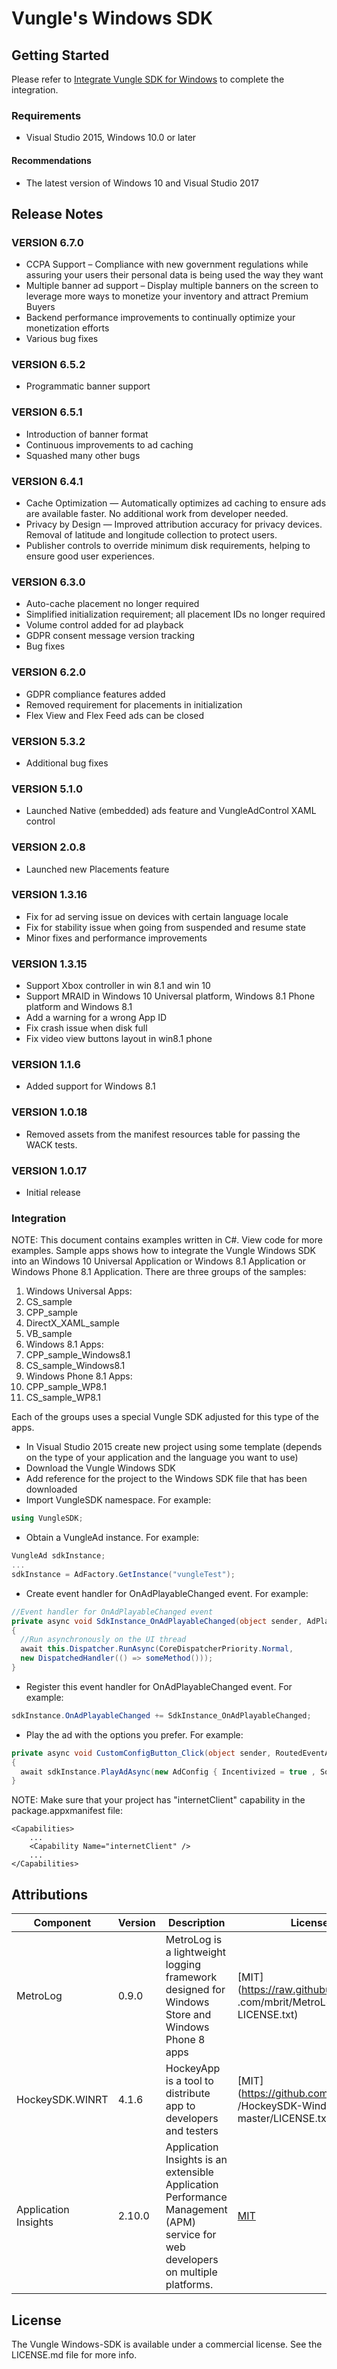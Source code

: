 # Vungle's Windows SDK

## Getting Started 
Please refer to [Integrate Vungle SDK for Windows](https://support.vungle.com/hc/en-us/articles/360003059331) to complete the integration.

### Requirements
* Visual Studio 2015, Windows 10.0 or later
#### Recommendations
* The latest version of Windows 10 and Visual Studio 2017

## Release Notes

### VERSION 6.7.0
* CCPA Support – Compliance with new government regulations while assuring your users their personal data is being used the way they want
* Multiple banner ad support – Display multiple banners on the screen to leverage more ways to monetize your inventory and attract Premium Buyers
* Backend performance improvements to continually optimize your monetization efforts
* Various bug fixes

### VERSION 6.5.2
* Programmatic banner support

### VERSION 6.5.1
* Introduction of banner format
* Continuous improvements to ad caching
* Squashed many other bugs 

### VERSION 6.4.1
* Cache Optimization — Automatically optimizes ad caching to ensure ads are available faster. No additional work from developer needed.
* Privacy by Design — Improved attribution accuracy for privacy devices. Removal of latitude and longitude collection to protect users.
* Publisher controls to override minimum disk requirements, helping to ensure good user experiences.

### VERSION 6.3.0
* Auto-cache placement no longer required
* Simplified initialization requirement; all placement IDs no longer required
* Volume control added for ad playback
* GDPR consent message version tracking
* Bug fixes

### VERSION 6.2.0
* GDPR compliance features added
* Removed requirement for placements in initialization
* Flex View and Flex Feed ads can be closed

### VERSION 5.3.2
* Additional bug fixes

### VERSION 5.1.0
* Launched Native (embedded) ads feature and VungleAdControl XAML control

### VERSION 2.0.8
* Launched new Placements feature

### VERSION 1.3.16
* Fix for ad serving issue on devices with certain language locale
* Fix for stability issue when going from suspended and resume state
* Minor fixes and performance improvements

### VERSION 1.3.15
*	Support Xbox controller in win 8.1 and win 10
*	Support MRAID in Windows 10 Universal platform, Windows 8.1 Phone platform and Windows 8.1
*	Add a warning for a wrong App ID 
*	Fix crash issue when disk full
*	Fix video view buttons layout in win8.1 phone

### VERSION 1.1.6
* Added support for Windows 8.1

### VERSION 1.0.18
* Removed assets from the manifest resources table for passing the WACK tests.

### VERSION 1.0.17
* Initial release

### Integration
NOTE: This document contains examples written in C#. View code for more examples. Sample apps shows how to integrate the Vungle Windows SDK into an Windows 10 Universal Application or Windows 8.1 Application or Windows Phone 8.1 Application. There are three groups of the samples:  

1. Windows Universal Apps:
  1. CS_sample
  2. CPP_sample
  3. DirectX_XAML_sample
  4. VB_sample
2. Windows 8.1 Apps:
  1. CPP_sample_Windows8.1
  2. CS_sample_Windows8.1
3. Windows Phone 8.1 Apps:
  1. CPP_sample_WP8.1
  2. CS_sample_WP8.1  

Each of the groups uses a special Vungle SDK adjusted for this type of the apps.

- In Visual Studio 2015 create new project using some template (depends on the type of your application and the language
you want to use)
- Download the Vungle Windows SDK
- Add reference for the project to the Windows SDK file that has been downloaded
- Import VungleSDK namespace. For example:
```c#
using VungleSDK;
```
- Obtain a VungleAd instance. For example:
```c#
VungleAd sdkInstance;
...
sdkInstance = AdFactory.GetInstance("vungleTest");
```
- Create event handler for OnAdPlayableChanged event. For example:
```c#
//Event handler for OnAdPlayableChanged event
private async void SdkInstance_OnAdPlayableChanged(object sender, AdPlayableEventArgs e)
{
  //Run asynchronously on the UI thread
  await this.Dispatcher.RunAsync(CoreDispatcherPriority.Normal,
  new DispatchedHandler(() => someMethod()));
}
```
- Register this event handler for OnAdPlayableChanged event. For example:
```c#
sdkInstance.OnAdPlayableChanged += SdkInstance_OnAdPlayableChanged;
```
- Play the ad with the options you prefer. For example:
```c#
private async void CustomConfigButton_Click(object sender, RoutedEventArgs e)
{
  await sdkInstance.PlayAdAsync(new AdConfig { Incentivized = true , SoundEnabled = false});
}
```

NOTE: Make sure that your project has "internetClient" capability in the package.appxmanifest file:
```
<Capabilities>
    ...
    <Capability Name="internetClient" />
    ...
</Capabilities>
```

## Attributions
| Component            | Version | Description                                                                                                                      | License                                                                          |
|----------------------|---------|----------------------------------------------------------------------------------------------------------------------------------|----------------------------------------------------------------------------------|
| MetroLog             | 0.9.0   | MetroLog is a lightweight logging framework designed for Windows Store and Windows Phone 8 apps                                  | [MIT](https://raw.githubusercontent .com/mbrit/MetroLog/master/ LICENSE.txt)     |
| HockeySDK.WINRT      | 4.1.6   | HockeyApp is a tool to distribute app to developers and testers                                                                  | [MIT](https://github.com/bitstadium /HockeySDK-Windows/blob/ master/LICENSE.txt) |
| Application Insights | 2.10.0  | Application Insights is an extensible Application Performance Management (APM) service for web developers on multiple platforms. | [MIT](https://github.com/dotnet/core-setup/blob/master/LICENSE.TXT)              |
## License
The Vungle Windows-SDK is available under a commercial license. See the LICENSE.md file for more info.
